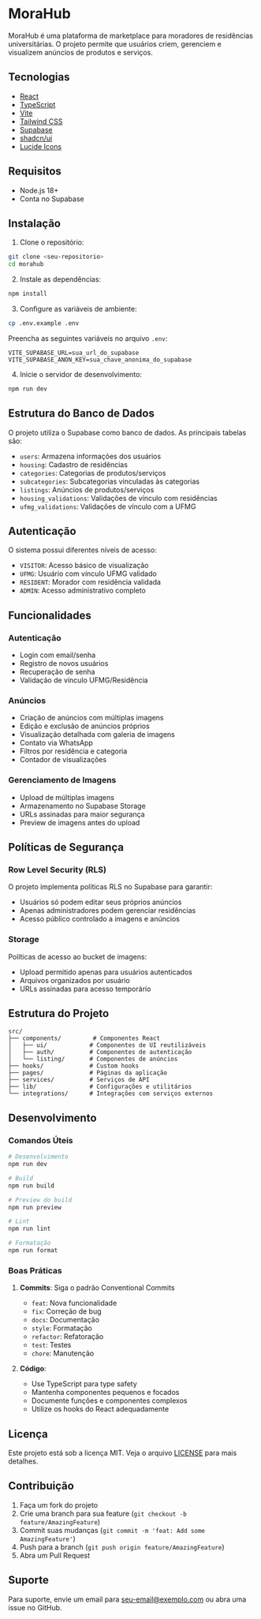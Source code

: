 # MoraHub

MoraHub é uma plataforma de marketplace para moradores de residências universitárias. O projeto permite que usuários criem, gerenciem e visualizem anúncios de produtos e serviços.

## Tecnologias

- [React](https://reactjs.org/)
- [TypeScript](https://www.typescriptlang.org/)
- [Vite](https://vitejs.dev/)
- [Tailwind CSS](https://tailwindcss.com/)
- [Supabase](https://supabase.com/)
- [shadcn/ui](https://ui.shadcn.com/)
- [Lucide Icons](https://lucide.dev/)

## Requisitos

- Node.js 18+
- Conta no Supabase

## Instalação

1. Clone o repositório:
```bash
git clone <seu-repositorio>
cd morahub
```

2. Instale as dependências:
```bash
npm install
```

3. Configure as variáveis de ambiente:
```bash
cp .env.example .env
```

Preencha as seguintes variáveis no arquivo `.env`:
```env
VITE_SUPABASE_URL=sua_url_do_supabase
VITE_SUPABASE_ANON_KEY=sua_chave_anonima_do_supabase
```

4. Inicie o servidor de desenvolvimento:
```bash
npm run dev
```

## Estrutura do Banco de Dados

O projeto utiliza o Supabase como banco de dados. As principais tabelas são:

- `users`: Armazena informações dos usuários
- `housing`: Cadastro de residências
- `categories`: Categorias de produtos/serviços
- `subcategories`: Subcategorias vinculadas às categorias
- `listings`: Anúncios de produtos/serviços
- `housing_validations`: Validações de vínculo com residências
- `ufmg_validations`: Validações de vínculo com a UFMG

## Autenticação

O sistema possui diferentes níveis de acesso:

- `VISITOR`: Acesso básico de visualização
- `UFMG`: Usuário com vínculo UFMG validado
- `RESIDENT`: Morador com residência validada
- `ADMIN`: Acesso administrativo completo

## Funcionalidades

### Autenticação
- Login com email/senha
- Registro de novos usuários
- Recuperação de senha
- Validação de vínculo UFMG/Residência

### Anúncios
- Criação de anúncios com múltiplas imagens
- Edição e exclusão de anúncios próprios
- Visualização detalhada com galeria de imagens
- Contato via WhatsApp
- Filtros por residência e categoria
- Contador de visualizações

### Gerenciamento de Imagens
- Upload de múltiplas imagens
- Armazenamento no Supabase Storage
- URLs assinadas para maior segurança
- Preview de imagens antes do upload

## Políticas de Segurança

### Row Level Security (RLS)
O projeto implementa políticas RLS no Supabase para garantir:

- Usuários só podem editar seus próprios anúncios
- Apenas administradores podem gerenciar residências
- Acesso público controlado a imagens e anúncios

### Storage
Políticas de acesso ao bucket de imagens:

- Upload permitido apenas para usuários autenticados
- Arquivos organizados por usuário
- URLs assinadas para acesso temporário

## Estrutura do Projeto

```
src/
├── components/         # Componentes React
│   ├── ui/            # Componentes de UI reutilizáveis
│   ├── auth/          # Componentes de autenticação
│   └── listing/       # Componentes de anúncios
├── hooks/             # Custom hooks
├── pages/             # Páginas da aplicação
├── services/          # Serviços de API
├── lib/               # Configurações e utilitários
└── integrations/      # Integrações com serviços externos
```

## Desenvolvimento

### Comandos Úteis

```bash
# Desenvolvimento
npm run dev

# Build
npm run build

# Preview do build
npm run preview

# Lint
npm run lint

# Formatação
npm run format
```

### Boas Práticas

1. **Commits**: Siga o padrão Conventional Commits
   - `feat`: Nova funcionalidade
   - `fix`: Correção de bug
   - `docs`: Documentação
   - `style`: Formatação
   - `refactor`: Refatoração
   - `test`: Testes
   - `chore`: Manutenção

2. **Código**:
   - Use TypeScript para type safety
   - Mantenha componentes pequenos e focados
   - Documente funções e componentes complexos
   - Utilize os hooks do React adequadamente

## Licença

Este projeto está sob a licença MIT. Veja o arquivo [LICENSE](LICENSE) para mais detalhes.

## Contribuição

1. Faça um fork do projeto
2. Crie uma branch para sua feature (`git checkout -b feature/AmazingFeature`)
3. Commit suas mudanças (`git commit -m 'feat: Add some AmazingFeature'`)
4. Push para a branch (`git push origin feature/AmazingFeature`)
5. Abra um Pull Request

## Suporte

Para suporte, envie um email para [seu-email@exemplo.com](mailto:seu-email@exemplo.com) ou abra uma issue no GitHub.
